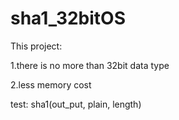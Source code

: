 # sha1_32bitOS
This project:

1.there is no more than 32bit data type

2.less memory cost

test:
sha1(out_put, plain, length)

